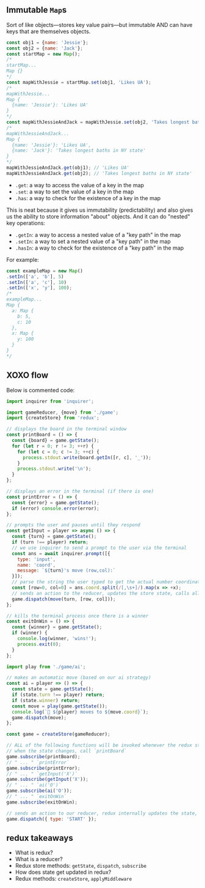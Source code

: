 ## Immutable `Map`s

Sort of like objects—stores key value pairs—but immutable AND can have keys that are themselves objects.

```js
const obj1 = {name: 'Jessie'};
const obj2 = {name: 'Jack'};
const startMap = new Map();
/*
startMap...
Map {}
*/
const mapWithJessie = startMap.set(obj1, 'Likes UA');
/*
mapWithJessie...
Map {
  {name: 'Jessie'}: 'Likes UA'
}
*/
const mapWithJessieAndJack = mapWithJessie.set(obj2, 'Takes longest baths in NY state');
/*
mapWithJessieAndJack...
Map {
  {name: 'Jessie'}: 'Likes UA',
  {name: 'Jack'}: 'Takes longest baths in NY state'
}
*/
mapWithJessieAndJack.get(obj1); // 'Likes UA'
mapWithJessieAndJack.get(obj2); // 'Takes longest baths in NY state'
```

- `.get`: a way to access the value of a key in the map
- `.set`: a way to set the value of a key in the map
- `.has`: a way to check for the existence of a key in the map

This is neat because it gives us immutability (predictability) and also gives us the ability to store information "about" objects. And it can do "nested" key operations:

- `.getIn`: a way to access a nested value of a "key path" in the map
- `.setIn`: a way to set a nested value of a "key path" in the map
- `.hasIn`: a way to check for the existence of a "key path" in the map

For example:

```js
const exampleMap = new Map()
.setIn(['a', 'b'], 5)
.setIn(['a', 'c'], 10)
.setIn(['x', 'y'], 100);
/*
exampleMap...
Map {
  a: Map {
    b: 5,
    c: 10
  },
  x: Map {
    y: 100
  }
}
*/
```

## XOXO flow

Below is commented code:

```js
import inquirer from 'inquirer';

import gameReducer, {move} from './game';
import {createStore} from 'redux';

// displays the board in the terminal window
const printBoard = () => {
  const {board} = game.getState();
  for (let r = 0; r != 3; ++r) {
    for (let c = 0; c != 3; ++c) {
      process.stdout.write(board.getIn([r, c], '_'));
    }
    process.stdout.write('\n');
  }
};

// displays an error in the terminal (if there is one)
const printError = () => {
  const {error} = game.getState();
  if (error) console.error(error);
};

// prompts the user and pauses until they respond
const getInput = player => async () => {
  const {turn} = game.getState();
  if (turn !== player) return;
  // we use inquirer to send a prompt to the user via the terminal
  const ans = await inquirer.prompt([{
    type: 'input',
    name: 'coord',
    message: `${turn}'s move (row,col):`
  }]);
  // parse the string the user typed to get the actual number coordinates from it
  const [row=0, col=0] = ans.coord.split(/[,\s+]/).map(x => +x);
  // sends an action to the reducer, updates the store state, calls all the subscribed listeners
  game.dispatch(move(turn, [row, col]));
};

// kills the terminal process once there is a winner
const exitOnWin = () => {
  const {winner} = game.getState();
  if (winner) {
    console.log(winner, 'wins!');
    process.exit(0);
  }
};

import play from './game/ai';

// makes an automatic move (based on our ai strategy)
const ai = player => () => {
  const state = game.getState();
  if (state.turn !== player) return;
  if (state.winner) return;
  const move = play(game.getState());
  console.log(`🤖 ${player} moves to ${move.coord}`);
  game.dispatch(move);
};

const game = createStore(gameReducer);

// ALL of the following functions will be invoked whenever the redux store state changes!
// when the state changes, call `printBoard`
game.subscribe(printBoard);
// " ... " `printError`
game.subscribe(printError);
// " ... " `getInput('X')`
game.subscribe(getInput('X'));
// " ... " `ai('O')`
game.subscribe(ai('O'));
// " ... " `exitOnWin`
game.subscribe(exitOnWin);

// sends an action to our reducer, redux internally updates the state, then fires all the subsribe listeners
game.dispatch({ type: 'START' });
```

## redux takeaways

- What is redux?
- What is a reducer?
- Redux store methods: `getState`, `dispatch`, `subscribe`
- How does state get updated in redux?
- Redux methods: `createStore`, `applyMiddleware`
